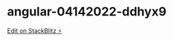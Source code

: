 # angular-04142022-ddhyx9

[Edit on StackBlitz ⚡️](https://stackblitz.com/edit/angular-04142022-ddhyx9)
